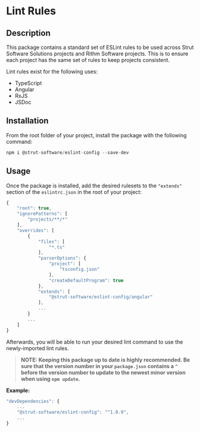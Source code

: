 # Lint Rules

## Description

This package contains a standard set of ESLint rules to be used across Strut Software Solutions projects and Rithm Software projects. This is to ensure each project has the same set of rules to keep projects consistent.

Lint rules exist for the following uses:

* TypeScript
* Angular
* RxJS
* JSDoc

## Installation

From the root folder of your project, install the package with the following command:

```javascript
npm i @strut-software/eslint-config --save-dev
```

## Usage

Once the package is installed, add the desired rulesets to the `"extends"` section of the `eslintrc.json` in the root of your project:

```javascript
{
    "root": true,
    "ignorePatterns": [
        "projects/**/*"
    ],
    "overrides": [
        {
            "files": [
                "*.ts"
            ],
            "parserOptions": {
                "project": [
                    "tsconfig.json"
                ],
                "createDefaultProgram": true
            },
            "extends": [
                "@strut-software/eslint-config/angular"
            ],
            ...
        }
        ...
    ]
}
```

Afterwards, you will be able to run your desired lint command to use the newly-imported lint rules.

> **NOTE: Keeping this package up to date is highly recommended. Be sure that the version number in your `package.json` contains a `^` before the version number to update to the newest minor version when using `npm update`.**

**Example:**

```javascript
"devDependencies": {
    ...
    "@strut-software/eslint-config": "^1.0.9",
    ...
}
```
